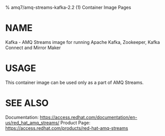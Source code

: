 % amq7/amq-streams-kafka-2.2 (1) Container Image Pages

# NAME

Kafka - AMQ Streams image for running Apache Kafka, Zookeeper, Kafka Connect and Mirror Maker

# USAGE

This container image can be used only as a part of AMQ Streams.

# SEE ALSO

Documentation: https://access.redhat.com/documentation/en-us/red_hat_amq_streams/
Product Page: https://access.redhat.com/products/red-hat-amq-streams
